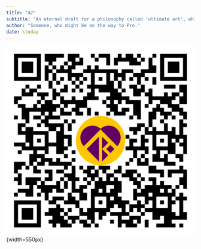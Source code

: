 ```yaml
---
title: "42"
subtitle: "An eternal draft for a philosophy called 'ultimate art', which might be an effort to reverse engineer long-term sustainable world peace through the cultivation of a consensus on the definition of love without resorting to metaphysics."
author: "Someone, who might be on the way to Pro."
date: \today
---  
```

![](../resources/qr_code_latest_releases.png){width=550px}   
